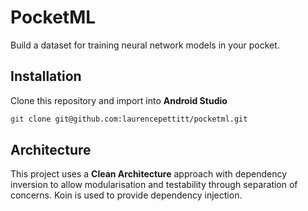 # PocketML
Build a dataset for training neural network models in your pocket.

## Installation
Clone this repository and import into **Android Studio**
```bash
git clone git@github.com:laurencepettitt/pocketml.git
```

## Architecture

This project uses a **Clean Architecture** approach with dependency inversion to allow modularisation and testability through separation of concerns. Koin is used to provide dependency injection.